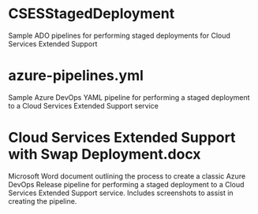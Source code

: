 # CSESStagedDeployment
Sample ADO pipelines for performing staged deployments for Cloud Services Extended Support

# azure-pipelines.yml
Sample Azure DevOps YAML pipeline for performing a staged deployment to a Cloud Services Extended Support service

# Cloud Services Extended Support with Swap Deployment.docx
Microsoft Word document outlining the process to create a classic Azure DevOps Release pipeline for performing a staged deployment to a Cloud Services Extended Support service. Includes screenshots to assist in creating the pipeline.